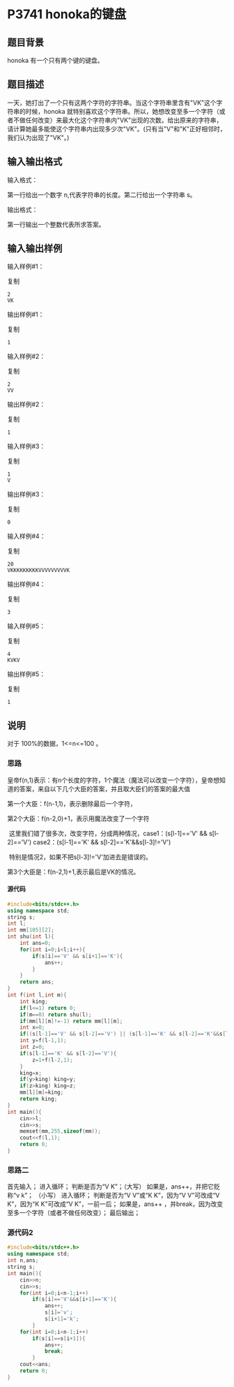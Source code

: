 # P3741 honoka的键盘

## 题目背景

honoka 有一个只有两个键的键盘。

## 题目描述

一天，她打出了一个只有这两个字符的字符串。当这个字符串里含有"VK"这个字符串的时候，honoka 就特别喜欢这个字符串。所以，她想改变至多一个字符（或者不做任何改变）来最大化这个字符串内"VK"出现的次数。给出原来的字符串，请计算她最多能使这个字符串内出现多少次"VK"。(只有当"V"和"K"正好相邻时，我们认为出现了"VK"。)

## 输入输出格式

输入格式：



第一行给出一个数字 n,代表字符串的长度。第二行给出一个字符串 s。



输出格式：



第一行输出一个整数代表所求答案。



## 输入输出样例

输入样例#1：

 

复制

```
2
VK
```

输出样例#1：

 

复制

```
1
```

输入样例#2：

 

复制

```
2
VV
```

输出样例#2：

 

复制

```
1
```

输入样例#3：

 

复制

```
1
V
```

输出样例#3：

 

复制

```
0
```

输入样例#4：

 

复制

```
20
VKKKKKKKKKVVVVVVVVVK
```

输出样例#4：

 

复制

```
3
```

输入样例#5：

 

复制

```
4
KVKV
```

输出样例#5：

 

复制

```
1
```

## 说明

对于 100%的数据，1<=n<=100 。

### 思路

皇帝f(n,1)表示：有n个长度的字符，1个魔法（魔法可以改变一个字符），皇帝想知道的答案，来自以下几个大臣的答案，并且取大臣们的答案的最大值

第一个大臣：f(n-1,1)，表示删除最后一个字符，

第2个大臣：f(n-2,0)+1，表示用魔法改变了一个字符

​	这里我们错了很多次，改变字符，分成两种情况，case1：(s[l-1]=='V' && s[l-2]=='V')  case2：(s[l-1]=='K' && s[l-2]=='K'&&s[l-3]!='V')

​	特别是情况2，如果不把s[l-3]!='V'加进去是错误的。

第3个大臣是：f(n-2,1)+1,表示最后是VK的情况。



#### 源代码

~~~c++
#include<bits/stdc++.h>
using namespace std;
string s;
int l;
int mm[105][2];
int shu(int l){
	int ans=0;
	for(int i=0;i<l;i++){
		if(s[i]=='V' && s[i+1]=='K'){
			ans++;
		}
	}
	return ans;
}
int f(int l,int m){
	int king;
	if(l<=1) return 0;
	if(m==0) return shu(l);
	if(mm[l][m]!=-1) return mm[l][m];
	int x=0;
	if((s[l-1]=='V' && s[l-2]=='V') || (s[l-1]=='K' && s[l-2]=='K'&&s[l-3]!='V')) x=1+f(l-2,0);
	int y=f(l-1,1);
	int z=0;
	if(s[l-1]=='K' && s[l-2]=='V'){
		z=1+f(l-2,1);
	}
	king=x;
	if(y>king) king=y;
	if(z>king) king=z;
	mm[l][m]=king;
	return king;
}
int main(){
	cin>>l;
	cin>>s;
	memset(mm,255,sizeof(mm));
	cout<<f(l,1);
	return 0;
}

~~~



###  思路二

首先输入； 
进入循环； 
判断是否为“V K”；（大写）
如果是，ans++，并把它贬称“v k”； （小写）
进入循环； 
判断是否为“V V”或“K K”，因为“V V”可改成“V K”，因为“K K”可改成“V K”，一前一后； 
如果是，ans++ ，并break，因为改变至多一个字符（或者不做任何改变）；
最后输出；

###  源代码2

```c++
#include<bits/stdc++.h>
using namespace std;
int n,ans;
string s;
int main(){
	cin>>n;
	cin>>s;
	for(int i=0;i<n-1;i++)
		if(s[i]=='V'&&s[i+1]=='K'){
			ans++;
			s[i]='v';
			s[i+1]='k';
		}
	for(int i=0;i<n-1;i++)
		if(s[i]==s[i+1]){
			ans++;
			break;
		}
	cout<<ans;
	return 0;
}

```

